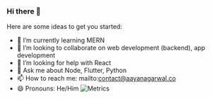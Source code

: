 ### Hi there 👋



Here are some ideas to get you started:

- 🌱 I’m currently learning MERN
- 👯 I’m looking to collaborate on web development (backend), app development
- 🤔 I’m looking for help with React
- 💬 Ask me about Node, Flutter, Python
- 📫 How to reach me: mailto:contact@aayanagarwal.co
- 😄 Pronouns: He/Him
![Metrics](https://metrics.lecoq.io/ion05?template=classic&languages=1&introduction=1&stars=1&lines=1&projects=1&activity=1&achievements=1&pagespeed=1&languages.limit=8&languages.sections=most-used&languages.colors=github&languages.threshold=0%25&languages.indepth=false&languages.categories=markup%2C%20programming&languages.recent.categories=markup%2C%20programming&languages.recent.load=300&languages.recent.days=14&introduction.title=true&stars.limit=4&projects.limit=4&projects.descriptions=false&activity.limit=5&activity.load=300&activity.days=14&activity.filter=all&activity.visibility=all&activity.timestamps=false&achievements.threshold=C&achievements.secrets=true&achievements.display=detailed&achievements.limit=0&pagespeed.url=.user.website&pagespeed.detailed=false&pagespeed.screenshot=false&config.timezone=Asia%2FCalcutta)
